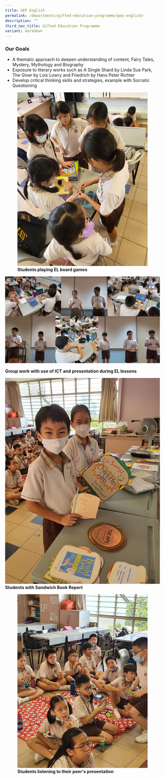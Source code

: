 ```yaml
---
title: GEP English
permalink: /departments/gifted-education-programme/gep-english/
description: ""
third_nav_title: Gifted Education Programme
variant: markdown
---
```

### Our Goals

*   A thematic approach to deepen understanding of content, Fairy Tales, Mystery, Mythology and Biography
*   Exposure to literary works such as A Single Shard by Linda Sue Park, The Giver by Lois Lowry and Friedrich by Hans Peter Richter
*   Develop critical thinking skills and strategies, example with Socratic Questioning

<figure>
<img src="/files/playing%20el%20board%20games.jpeg">
<figcaption> <strong>Students playing EL board games
</strong> </figcaption>
</figure>

![ICT](/images/group%20work%20with%20use%20of%20ict%20and%20presentation%20during%20el%20lessons.jpg)<figcaption> <strong>Group work with use of ICT and presentation during EL lessons
</strong> </figcaption>



<img src="/images/EL%20Picture2_1.jpg"> 
 <figcaption> <strong>Students with Sandwich Book Report</strong> </figcaption>


<figure>
<img src="/images/EL%20Picture2_2.jpg">
<figcaption> <strong>Students listening to their peer's presentation
</strong> </figcaption>
</figure>